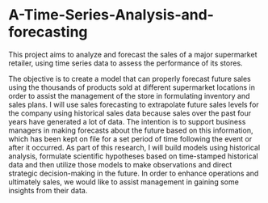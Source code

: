# A-Time-Series-Analysis-and-forecasting

This project aims to analyze and forecast the sales of a major supermarket retailer, using time series data to assess the performance of its stores.

The objective is to create a model that can properly forecast future sales using the thousands of products sold at different supermarket locations in order to assist the management of the store in formulating inventory and sales plans. I will use sales forecasting to extrapolate future sales levels for the company using historical sales data because sales over the past four years have generated a lot of data. The intention is to support business managers in making forecasts about the future based on this information, which has been kept on file for a set period of time following the event or after it occurred. As part of this research, I will build models using historical analysis, formulate scientific hypotheses based on time-stamped historical data and then utilize those models to make observations and direct strategic decision-making in the future. In order to enhance operations and ultimately sales, we would like to assist management in gaining some insights from their data. 
